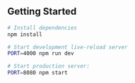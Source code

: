 Getting Started
---------------

```sh
# Install dependencies
npm install

# Start development live-reload server
PORT=4000 npm run dev

# Start production server:
PORT=8080 npm start
```

